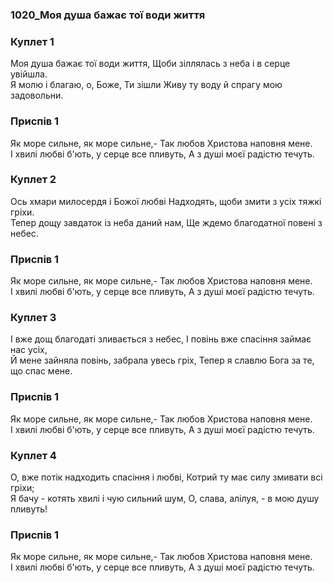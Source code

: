 ### 1020_Моя душа бажає тої води життя
### Куплет 1
Моя душа бажає тої води життя, Щоби зіллялась з неба і в серце увійшла. <br/>Я молю і благаю, о, Боже, Ти зішли Живу ту воду й спрагу мою задовольни.
### Приспів 1
Як море сильне, як море сильне,- Так любов Христова наповня мене. <br/>І хвилі любві б'ють, у серце все пливуть, А з душі моєї радістю течуть.
### Куплет 2
Ось хмари милосердя і Божої любві Надходять, щоби змити з усіх тяжкі гріхи.<br/>Тепер дощу завдаток із неба даний нам, Ще ждемо благодатної повені з небес.
### Приспів 1
Як море сильне, як море сильне,- Так любов Христова наповня мене. <br/>І хвилі любві б'ють, у серце все пливуть, А з душі моєї радістю течуть.
### Куплет 3
І вже дощ благодаті зливається з небес, І повінь вже спасіння займає нас усіх, <br/>Й мене зайняла повінь, забрала увесь гріх, Тепер я славлю Бога за те, що спас мене.
### Приспів 1
Як море сильне, як море сильне,- Так любов Христова наповня мене. <br/>І хвилі любві б'ють, у серце все пливуть, А з душі моєї радістю течуть.
### Куплет 4
О, вже потік надходить спасіння і любві, Котрий ту має силу змивати всі гріхи; <br/>Я бачу - котять хвилі і чую сильний шум, О, слава, алілуя, - в мою душу пливуть!
### Приспів 1
Як море сильне, як море сильне,- Так любов Христова наповня мене. <br/>І хвилі любві б'ють, у серце все пливуть, А з душі моєї радістю течуть.
